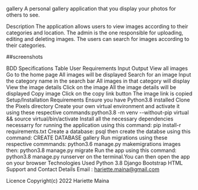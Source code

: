 gallery
A personal gallery application that you display your photos for others to see.

Description
The application allows users to view images according to their categories and location. The admin is the one responsible for uploading, editing and deleting images. The users can search for images according to their categories.

##screenshots

BDD Specifications Table
User Requirements	Input	Output
View all images	Go to the home page	All images will be displayed
Search for an image	Input the category name in the search bar	All images in that category will display
View the image details	Click on the image	All the image details will be displayed
Copy image	Click on the copy link button	The image link is copied
Setup/Installation Requirements
Ensure you have Python3.8 installed
Clone the Pixels directory
Create your own virtual environment and activate it using these respective commands:python3.8 -m venv --without-pip virtual && source virtual/bin/activate
Install all the necessary dependencies necessarry for running the application using this command: pip install-r requirements.txt
Create a database: psql then create the databse using this command: CREATE DATABASE gallery
Run migrations using these respective commmands: python3.6 manage.py makemigrations images then: python3.8 manage.py migrate
Run the app using this command: python3.8 manage.py runserver on the terminal.You can then open the app on your browser
Technologies Used
Python 3.8
Django
Bootstrap
HTML
Support and Contact Details
Email : hariette.maina@gmail.com

Licence
Copyright(c) 2022 Hariette Maina